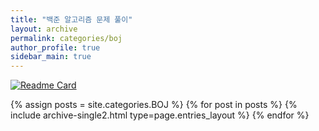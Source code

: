 ```yaml
---
title: "백준 알고리즘 문제 풀이"
layout: archive
permalink: categories/boj
author_profile: true
sidebar_main: true
---
```


[![Readme Card](https://github-readme-stats.vercel.app/api/pin/?username=djcho&repo=practice-coding-test)](https://github.com/djcho/practice-coding-test)

{% assign posts = site.categories.BOJ %}
{% for post in posts %} {% include archive-single2.html type=page.entries_layout %} {% endfor %}
